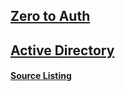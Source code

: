 ## [Zero to Auth](zero-to-auth)

## [Active Directory](active-directory)

#### [Source Listing](https://github.com/inmanturbo/labs/blob/main/truenas/apps/authentik) 
